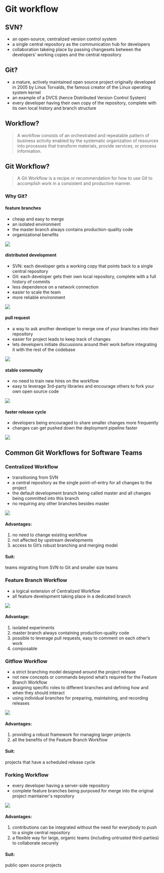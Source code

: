 # Git workflow
## SVN?
- an open-source, centralized version control system
- a single central repository as the communication hub for developers
- collaboration takeing place by passing changesets between the developers’ working copies and the central repository

## Git?
- a mature, actively maintained open source project originally developed in 2005 by Linus Torvalds, the famous creator of the Linux operating system kernel 
- an example of a DVCS (hence Distributed Version Control System)
- every developer having their own copy of the repository, complete with its own local history and branch structure

## Workflow?
>A workflow consists of an orchestrated and repeatable pattern of business activity enabled by the systematic organization of resources into processes that transform materials, provide services, or process information.

## Git Workflow?
>A Git Workflow is a recipe or recommendation for how to use Git to accomplish work in a consistent and productive manner. 

### Why Git?
#### feature branches
- cheap and easy to merge
- an isolated environment
- the master branch always contains production-quality code
- organizational benefits

![](https://wac-cdn.atlassian.com/dam/jcr:fcad863b-e0da-4a55-92ee-7caf4988e34e/02.svg?cdnVersion=ht)
#### distributed development
- SVN: each developer gets a working copy that points back to a single central repository
- Git: each developer gets their own local repository, complete with a full history of commits
- less dependence on a network connection
- easier to scale the team
- more reliable environment

![](https://wac-cdn.atlassian.com/dam/jcr:9d51f0ee-5946-4be2-886c-ff040ef8c1a1/03.svg?cdnVersion=ht)

#### pull request
- a way to ask another developer to merge one of your branches into their repository
- easier for project leads to keep track of changes
- lets developers initiate discussions around their work before integrating it with the rest of the codebase

![](https://segmentfault.com/image?src=http://static.ixirong.com/pic/gitflow/pull-request-overview.png&objectId=1190000002918123&token=a11eee54c054994945f6ca5aa279f566)

#### stable community
- no  need to train new hires on the workflow
- easy to leverage 3rd-party libraries and encourage others to fork your own open source code

![](https://wac-cdn.atlassian.com/dam/jcr:60fb4158-0c3e-4f1b-a932-fb4e8a660ee4/05.svg?cdnVersion=ht)

#### faster release cycle
- developers being encouraged to share smaller changes more frequently
- changes can get pushed down the deployment pipeline faster 

![](https://wac-cdn.atlassian.com/dam/jcr:4263b82f-e177-47d4-a587-dab97a20334d/06.svg?cdnVersion=ht)

## Common Git Workflows for Software Teams

### Centralized Workflow
- transitioning from SVN
- a central repository as the single point-of-entry for all changes to the project
- the default development branch being called master and all changes being committed into this branch
- no requiring any other branches besides master

![](https://segmentfault.com/image?src=http://static.ixirong.com/pic/gitflow/git-workflow-svn-push-local.png&objectId=1190000002918123&token=cb6d4428bd989a9db24ea68b29588a67)

#### Advantages:
1. no need to change existing workflow 
2. not affected by upstream developments
3. access to Git’s robust branching and merging model

#### Suit:
teams migrating from SVN to Git and smaller size teams

### Feature Branch Workflow
- a logical extension of Centralized Workflow
- all feature development taking place in a dedicated branch 

![](https://sfault-image.b0.upaiyun.com/135/687/1356871362-56fe09a564c99_articlex)

#### Advantage:
1. isolated experiments
2. master branch always containing production-quality code
3. possible to leverage pull requests, easy to comment on each other’s work
4. composable


### Gitflow Workflow
- a strict branching model designed around the project release
- not new concepts or commands beyond what’s required for the Feature Branch Workflow
- assigning specific roles to different branches and defining how and when they should interact
-  using individual branches for preparing, maintaining, and recording releases

![](https://sfault-image.b0.upaiyun.com/221/358/2213586864-56fe8ad48caf1_articlex)

#### Advantages:
1. providing a robust framework for managing larger projects  
2. all the benefits of the Feature Branch Workflow

#### Suit:
projects that have a scheduled release cycle

### Forking Workflow
- every developer having a server-side repository
- complete feature branches being purposed for merge into the original project maintainer's repository

![](https://sfault-image.b0.upaiyun.com/348/941/3489415854-56feaa016d70d_articlex)

#### Advantages:
1. contributions can be integrated without the need for everybody to push to a single central repository
2. a flexible way for large, organic teams (including untrusted third-parties) to collaborate securely

#### Suit:
public open source projects
